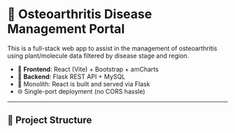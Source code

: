 # 🌿 Osteoarthritis Disease Management Portal

This is a full-stack web app to assist in the management of osteoarthritis using plant/molecule data filtered by disease stage and region.

- 🧠 **Frontend**: React (Vite) + Bootstrap + amCharts
- 🔌 **Backend**: Flask REST API + MySQL
- 🧩 Monolith: React is built and served via Flask
- 🌐 Single-port deployment (no CORS hassle)

---

## 📁 Project Structure

